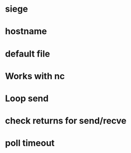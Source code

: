 
# siege 

# hostname 

# default file 

# Works with nc 

# Loop send 

# check returns for send/recve 

# poll timeout 
    
